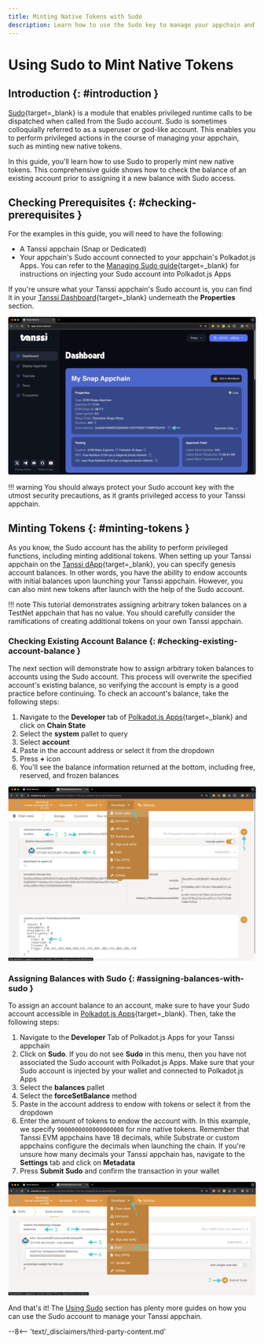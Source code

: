 ```yaml
---
title: Minting Native Tokens with Sudo 
description: Learn how to use the Sudo key to manage your appchain and perform the privileged action of minting additional native tokens of your Tanssi appchain.
---
```


# Using Sudo to Mint Native Tokens

## Introduction {: #introduction }

[Sudo](https://paritytech.github.io/polkadot-sdk/master/pallet_sudo/index.html){target=\_blank} is a module that enables privileged runtime calls to be dispatched when called from the Sudo account. Sudo is sometimes colloquially referred to as a superuser or god-like account. This enables you to perform privileged actions in the course of managing your appchain, such as minting new native tokens.

In this guide, you'll learn how to use Sudo to properly mint new native tokens. This comprehensive guide shows how to check the balance of an existing account prior to assigning it a new balance with Sudo access.

## Checking Prerequisites {: #checking-prerequisites }

For the examples in this guide, you will need to have the following:

 - A Tanssi appchain (Snap or Dedicated)
 - Your appchain's Sudo account connected to your appchain's Polkadot.js Apps. You can refer to the [Managing Sudo guide](/builders/manage/sudo/sudo/#configuring-polkadotjs-apps){target=\_blank} for instructions on injecting your Sudo account into Polkadot.js Apps

If you're unsure what your Tanssi appchain's Sudo account is, you can find it in your [Tanssi Dashboard](https://apps.tanssi.network){target=\_blank} underneath the **Properties** section.

![Locating your Sudo address on apps.tanssi.network](/images/builders/manage/sudo/minting/minting-1.webp)

!!! warning
    You should always protect your Sudo account key with the utmost security precautions, as it grants privileged access to your Tanssi appchain.

## Minting Tokens {: #minting-tokens }

As you know, the Sudo account has the ability to perform privileged functions, including minting additional tokens. When setting up your Tanssi appchain on the [Tanssi dApp](https://apps.tanssi.network){target=\_blank}, you can specify genesis account balances. In other words, you have the ability to endow accounts with initial balances upon launching your Tanssi appchain. However, you can also mint new tokens after launch with the help of the Sudo account.

!!! note
    This tutorial demonstrates assigning arbitrary token balances on a TestNet appchain that has no value. You should carefully consider the ramifications of creating additional tokens on your own Tanssi appchain.

### Checking Existing Account Balance {: #checking-existing-account-balance }

The next section will demonstrate how to assign arbitrary token balances to accounts using the Sudo account. This process will overwrite the specified account's existing balance, so verifying the account is empty is a good practice before continuing. To check an account's balance, take the following steps:

1. Navigate to the **Developer** tab of [Polkadot.js Apps](/builders/manage/sudo/sudo/#configuring-polkadotjs-apps){target=\_blank} and click on **Chain State**
2. Select the **system** pallet to query
3. Select **account**
4. Paste in the account address or select it from the dropdown
5. Press **+** icon
6. You'll see the balance information returned at the bottom, including free, reserved, and frozen balances

![Check balances on Polkadot.js Apps](/images/builders/manage/sudo/minting/minting-2.webp)

### Assigning Balances with Sudo {: #assigning-balances-with-sudo }  

To assign an account balance to an account, make sure to have your Sudo account accessible in [Polkadot.js Apps](/builders/manage/sudo/sudo/#configuring-polkadotjs-apps){target=\_blank}. Then, take the following steps:

1. Navigate to the **Developer** Tab of Polkadot.js Apps for your Tanssi appchain
2. Click on **Sudo**. If you do not see **Sudo** in this menu, then you have not associated the Sudo account with Polkadot.js Apps. Make sure that your Sudo account is injected by your wallet and connected to Polkadot.js Apps
3. Select the **balances** pallet
4. Select the **forceSetBalance** method
5. Paste in the account address to endow with tokens or select it from the dropdown
6. Enter the amount of tokens to endow the account with. In this example, we specify `9000000000000000000` for nine native tokens. Remember that Tanssi EVM appchains have 18 decimals, while Substrate or custom appchains configure the decimals when launching the chain. If you're unsure how many decimals your Tanssi appchain has, navigate to the **Settings** tab and click on **Metadata**
7. Press **Submit Sudo** and confirm the transaction in your wallet

![Force assign balances on Polkadot.js Apps](/images/builders/manage/sudo/minting/minting-3.webp)

And that's it! The [Using Sudo](/builders/manage/sudo) section has plenty more guides on how you can use the Sudo account to manage your Tanssi appchain.

--8<-- 'text/_disclaimers/third-party-content.md'
